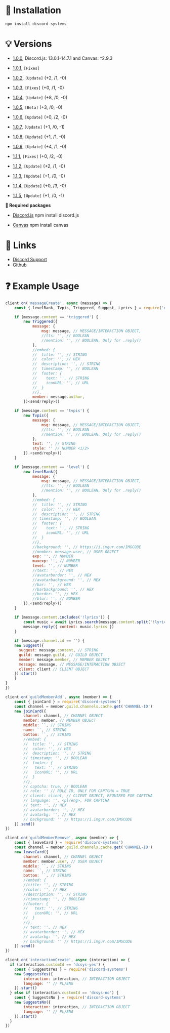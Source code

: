 # 🔧 Installation

```sh-session
npm install discord-systems
```

# 💡 Versions

- [1.0.0](https://www.npmjs.com/package/discord-systems/v/1.0.0), Discord.js: 13.0.1-14.7.1 and Canvas: ^2.9.3

- [1.0.1](https://www.npmjs.com/package/discord-systems/v/1.0.1), `[Fixes]`

- [1.0.2](https://github.com/Gotowka/discord-systems/releases/tag/1.0.2), `[Update]` (+2, /1, -0)

- [1.0.3](https://github.com/Gotowka/discord-systems/releases/tag/1.0.3), `[Fixes]`  (+0, /1, -0)

- [1.0.4](https://github.com/Gotowka/discord-systems/releases/tag/1.0.4), `[Update]` (+8, /0, -0)

- [1.0.5](https://github.com/Gotowka/discord-systems/releases/tag/1.0.5), `[Beta]` (+3, /0, -0)

- [1.0.6](https://github.com/Gotowka/discord-systems/releases/tag/1.0.6), `[Update]` (+0, /2, -0)

- [1.0.7](https://github.com/Gotowka/discord-systems/releases/tag/1.0.7), `[Update]` (+1, /0, -1)

- [1.0.8](https://github.com/Gotowka/discord-systems/releases/tag/1.0.8), `[Update]` (+1, /1, -0)

- [1.0.9](https://github.com/Gotowka/discord-systems/releases/tag/1.0.9), `[Update]` (+4, /1, -0)

- [1.1.1](https://github.com/Gotowka/discord-systems/releases/tag/1.1.1), `[Fixes]` (+0, /2, -0)

- [1.1.2](https://github.com/Gotowka/discord-systems/releases/tag/1.1.2), `[Update]` (+2, /1, -0)

- [1.1.3](https://github.com/Gotowka/discord-systems/releases/tag/1.1.3), `[Update]` (+1, /0, -0)

- [1.1.4](https://github.com/Gotowka/discord-systems/releases/tag/1.1.4), `[Update]` (+0, /3, -0)

- [1.1.5](https://github.com/Gotowka/discord-systems/releases/tag/1.1.5), `[Update]` (+1, /0, -1)

**📁 Required packages**

- [Discord.js](https://www.npmjs.com/package/discord.js) npm install discord.js

- [Canvas](https://www.npmjs.com/package/canvas) npm install canvas

# 🧷 Links

- [Discord Support](https://discord.gg/ae8hgMDxDc)
- [Github](https://github.com/Gotowka/discord-systems)

# ❓ Example Usage

```js
client.on('messageCreate', async (message) => {
    const { levelRank, Tvpis, Triggered, Suggest, Lyrics } = require('discord-systems')

    if (message.content == 'triggered') {
        new Triggered({
            message: {
                msg: message, // MESSAGE/INTERACTION OBJECT,
                //tts: '', // BOOLEAN
                //mention: '', // BOOLEAN, Only for .reply()
            },
            //embed: {
            //  title: '', // STRING
            //  color: '', // HEX
            //  description: '', // STRING
            //  timestamp: '', // BOOLEAN
            //  footer: {
            //    text: '', // STRING
            //    iconURL: '', // URL
            //  }
            //},
            member: message.author,
        })<send/reply>()

    if (message.content == 'tvpis') {
        new Tvpis({
            message: {
                msg: message, // MESSAGE/INTERACTION OBJECT,
                //tts: '', // BOOLEAN
                //mention: '', // BOOLEAN, Only for .reply()
            },
            text: '', // STRING
            style: '' // NUMBER <1/2>
        }).<send/reply>()
    }

    if (message.content == 'level') {
        new levelRank({
            message: {
                msg: message, // MESSAGE/INTERACTION OBJECT,
                //tts: '', // BOOLEAN
                //mention: '', // BOOLEAN, Only for .reply()
            },
            //embed: {
            //  title: '', // STRING
            //  color: '', // HEX
            //  description: '', // STRING
            // timestamp: '', // BOOLEAN
            //  footer: {
            //    text: '', // STRING
            //    iconURL: '', // URL
            //  }
            //},
		    //background: '', // https://i.imgur.com/IMGCODE
            //member: message.user, // USER OBJECT
            exp: '', // NUMBER
            maxexp: '', // NUMBER
            level: '', // NUMBER
            //text: '', // HEX
            //avatarborder: '', // HEX
            //avatarbackground: '', // HEX
            //bar: '', // HEX
            //barbackground: '', // HEX
            //border: '', // HEX
            //blur: '', // NUMBER
	    }).<send/reply>()
    }

    if (message.content.includes('!lyrics')) {
        const music = await Lyrics.search(message.content.split('!lyrics')[1])
        message.reply({ content: music.lyrics })
    }
    
    if (message.channel.id == '') {
    new Suggest({
      suggest: message.content, // STRING
      guild: message.guild, // GUILD OBJECT
      member: message.member, // MEMBER OBJECT
      message: message, // MESSAGE/INTERACTION OBJECT
      client: client // CLIENT OBJECT
    }).start()
    }
}
})

client.on('guildMemberAdd', async (member) => {
    const { joinCard } = require('discord-systems')
    const channel = member.guild.channels.cache.get('CHANNEL-ID')
    new joinCard({
        channel: channel, // CHANNEl OBJECT
        member: member, // MEMBER OBJECT
        middle: ``, // STRING
        name: ``, // STRING
        bottom: ``, // STRING
        //embed: {
        //  title: '', // STRING
        //  color: '', // HEX
        //  description: '', // STRING
        // timestamp: '', // BOOLEAN
        //  footer: {
        //   text: '', // STRING
        //   iconURL: '', // URL
        //  }
        //},
        // captcha: true, // BOOLEAN
        // role: '' // ROLE ID, ONLY FOR CAPTCHA = TRUE
        // client: client, // CLIENT OBJECT, REQUIRED FOR CAPTCHA
        // language: '', <pl/eng>, FOR CAPTCHA
        // text: '', // HEX
        // avatarborder: '', // HEX
        // avatarbg: '', // HEX
        // background: '' // https://i.imgur.com/IMGCODE
    }).send()
})

client.on('guildMemberRemove', async (member) => {
    const { leaveCard } = require('discord-systems')
    const channel = member.guild.channels.cache.get('CHANNEL-ID')
    new leaveCard({
        channel: channel, // CHANNEl OBJECT
        member: member.user, // USER OBJECT
        middle: ``, // STRING
        name: ``, // STRING
        bottom: ``, // STRING
        //embed: {
        //title: '', // STRING
        //color: '', // HEX
        //description: '', // STRING
        //timestamp: '', // BOOLEAN
        //footer: {
        //   text: '', // STRING
        //   iconURL: '', // URL
        //  }
        //},
        // text: '', // HEX
        // avatarborder: '', // HEX
        // avatarbg: '', // HEX
        // background: '' // https://i.imgur.com/IMGCODE
    }).send()
})

client.on('interactionCreate', async (interaction) => {
  if (interaction.customId == 'dcsys-yes') {
    const { SuggestsYes } = require('discord-systems')
    new SuggestsYes({
        interaction: interaction, // INTERACTION OBJECT
        language: '' // PL/ENG
    }).start()
  } else if (interaction.customId == 'dcsys-no') {
    const { SuggestsNo } = require('discord-systems')
    new SuggestsNo({
        interaction: interaction, // INTERACTION OBJECT
        language: '' // PL/ENG
    }).start()
  }
})
```
